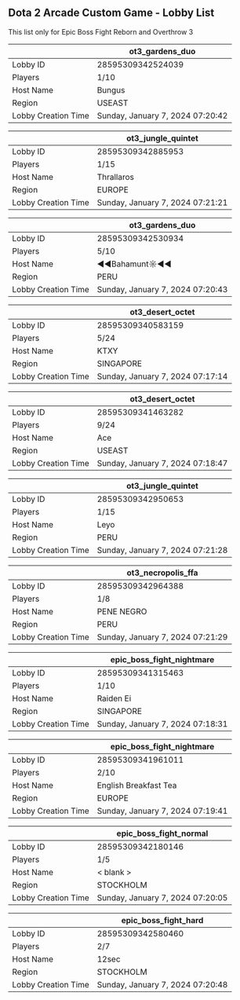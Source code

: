 ## Dota 2 Arcade Custom Game - Lobby List

This list only for Epic Boss Fight Reborn and Overthrow 3

|  | ot3_gardens_duo |
| ------ | ------ |
| Lobby ID | 28595309342524039 |
| Players | 1/10 |
| Host Name | Bungus |
| Region | USEAST |
| Lobby Creation Time | Sunday, January 7, 2024 07:20:42 |


|  | ot3_jungle_quintet |
| ------ | ------ |
| Lobby ID | 28595309342885953 |
| Players | 1/15 |
| Host Name | Thrallaros |
| Region | EUROPE |
| Lobby Creation Time | Sunday, January 7, 2024 07:21:21 |


|  | ot3_gardens_duo |
| ------ | ------ |
| Lobby ID | 28595309342530934 |
| Players | 5/10 |
| Host Name | ◄◄Bahamunt☼◄◄ |
| Region | PERU |
| Lobby Creation Time | Sunday, January 7, 2024 07:20:43 |


|  | ot3_desert_octet |
| ------ | ------ |
| Lobby ID | 28595309340583159 |
| Players | 5/24 |
| Host Name | KTXY |
| Region | SINGAPORE |
| Lobby Creation Time | Sunday, January 7, 2024 07:17:14 |


|  | ot3_desert_octet |
| ------ | ------ |
| Lobby ID | 28595309341463282 |
| Players | 9/24 |
| Host Name | Ace |
| Region | USEAST |
| Lobby Creation Time | Sunday, January 7, 2024 07:18:47 |


|  | ot3_jungle_quintet |
| ------ | ------ |
| Lobby ID | 28595309342950653 |
| Players | 1/15 |
| Host Name | Leyo |
| Region | PERU |
| Lobby Creation Time | Sunday, January 7, 2024 07:21:28 |


|  | ot3_necropolis_ffa |
| ------ | ------ |
| Lobby ID | 28595309342964388 |
| Players | 1/8 |
| Host Name | PENE  NEGRO |
| Region | PERU |
| Lobby Creation Time | Sunday, January 7, 2024 07:21:29 |


|  | epic_boss_fight_nightmare |
| ------ | ------ |
| Lobby ID | 28595309341315463 |
| Players | 1/10 |
| Host Name | Raiden Ei |
| Region | SINGAPORE |
| Lobby Creation Time | Sunday, January 7, 2024 07:18:31 |


|  | epic_boss_fight_nightmare |
| ------ | ------ |
| Lobby ID | 28595309341961011 |
| Players | 2/10 |
| Host Name | English Breakfast Tea |
| Region | EUROPE |
| Lobby Creation Time | Sunday, January 7, 2024 07:19:41 |


|  | epic_boss_fight_normal |
| ------ | ------ |
| Lobby ID | 28595309342180146 |
| Players | 1/5 |
| Host Name | < blank > |
| Region | STOCKHOLM |
| Lobby Creation Time | Sunday, January 7, 2024 07:20:05 |


|  | epic_boss_fight_hard |
| ------ | ------ |
| Lobby ID | 28595309342580460 |
| Players | 2/7 |
| Host Name | 12sec |
| Region | STOCKHOLM |
| Lobby Creation Time | Sunday, January 7, 2024 07:20:48 |


